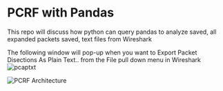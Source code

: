 # PCRF with Pandas
This repo will discuss how python can query pandas to analyze saved, all expanded packets saved, text files from Wireshark

The following window will pop-up when you want to Export Packet Disections As Plain Text.. from the File pull down menu in Wireshark
![pcaptxt](https://user-images.githubusercontent.com/47313728/149603698-df894d38-7379-4f5b-8a78-753958999416.PNG)

![PCRF Architecture](https://user-images.githubusercontent.com/47313728/149600160-c0372717-eda8-41dd-89f7-c55c13923044.PNG)
